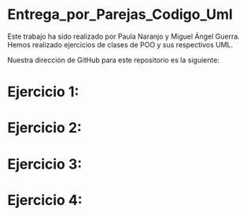 # Entrega_por_Parejas_Codigo_Uml

Este trabajo ha sido realizado por Paula Naranjo y Miguel Ángel Guerra. Hemos realizado ejercicios de clases de POO y sus respectivos UML.

Nuestra dirección de GitHub para este repositorio es la siguiente:

# Ejercicio 1: 


# Ejercicio 2: 


# Ejercicio 3: 


# Ejercicio 4: 
